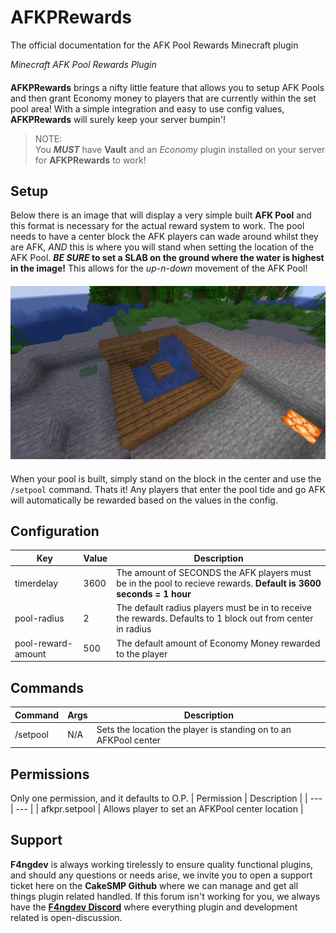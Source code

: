 # AFKPRewards
The official documentation for the AFK Pool Rewards Minecraft plugin

_Minecraft AFK Pool Rewards Plugin_
####  

**AFKPRewards** brings a nifty little feature that allows you to setup AFK Pools and then grant Economy money to players that are currently within the set pool area! With a simple integration and easy to use config values, **AFKPRewards** will surely keep your server bumpin'!

> NOTE:  
> You **_MUST_** have **Vault** and an _Economy_ plugin installed on your server for **AFKPRewards** to work!

## Setup
Below there is an image that will display a very simple built **AFK Pool** and this format is necessary for the actual reward system to work. The pool needs to have a center block the AFK players can wade around whilst they are AFK, _AND_ this is where you will stand when setting the location of the AFK Pool. **_BE SURE_ to set a SLAB on the ground where the water is highest in the image!** This allows for the _up-n-down_ movement of the AFK Pool!
####  

![AFKPool](pool-example.png)
####  

When your pool is built, simply stand on the block in the center and use the `/setpool` command. Thats it! Any players that enter the pool tide and go AFK will automatically be rewarded based on the values in the config.

## Configuration
| Key | Value | Description |
| --- | --- | --- |
| timerdelay | 3600 | The amount of SECONDS the AFK players must be in the pool to recieve rewards. **Default is 3600 seconds = 1 hour** |
| pool-radius | 2 | The default radius players must be in to receive the rewards. Defaults to 1 block out from center in radius |
| pool-reward-amount | 500 | The default amount of Economy Money rewarded to the player |
####  

## Commands
| Command | Args | Description |
| --- | --- | --- |
| /setpool | N/A | Sets the location the player is standing on to an AFKPool center |
####  

## Permissions
Only one permission, and it defaults to O.P.
| Permission | Description |
| --- | --- |
| afkpr.setpool | Allows player to set an AFKPool center location |
####  

## Support
**F4ngdev** is always working tirelessly to ensure quality functional plugins, and should any questions or needs arise, we invite you to open a support ticket here on the **CakeSMP Github** where we can manage and get all things plugin related handled. If this forum isn't working for you, we always have the [**F4ngdev Discord**](https://discord.gg/k28sR69n5f) where everything plugin and development related is open-discussion.
